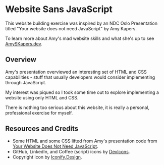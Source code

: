 # Website Sans JavaScript

This website building exercise was inspired by an NDC Oslo Presentation titled "Your website does not need JavaScript" by Amy Kapers.

To learn more about Amy's mad website skills and what she's up to see [AmySKapers.dev](https://kapers.dev).

## Overview

Amy's presentation overviewed an interesting set of HTML and CSS capabilities - stuff that usually developers would consider implementing through JavaScript.

My interest was piqued so I took some time out to explore implementing a website using only HTML and CSS.

There is nothing too serious about this website, it is really a personal, professional exercise for myself.

## Resources and Credits

- Some HTML and some CSS lifted from Amy's presentation code from [Your Website Does Not Need JavaScript](https://amyskapers.dev/talks).
- GitHub, LinkedIn, and Coffee (script) icons by [DevIcons](https://devicon.dev/).
- Copyright icon by [Iconify.Design](https://iconify.design/).
